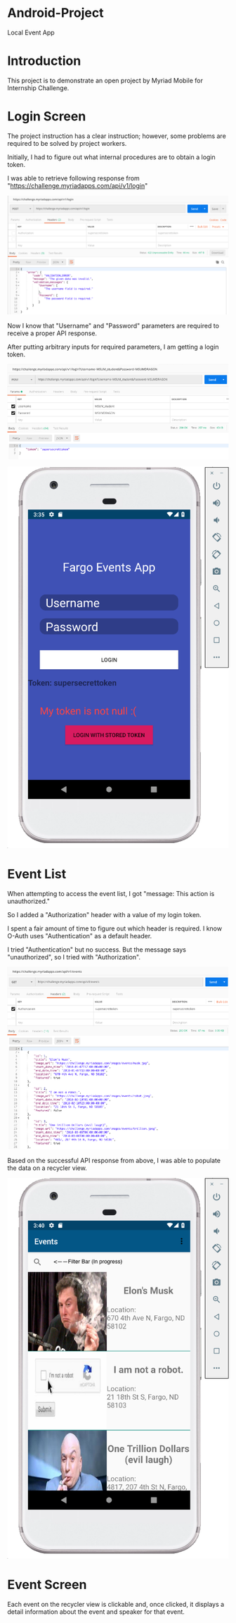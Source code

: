 # Android-Project
Local Event App

# Introduction
This project is to demonstrate an open project by Myriad Mobile for Internship Challenge.


# Login Screen

The project instruction has a clear instruction; however, some problems are required to be solved by project workers.

Initially, I had to figure out what internal procedures are to obtain a login token.

I was able to retrieve following response from "https://challenge.myriadapps.com/api/v1/login"

![Alt text](https://github.com/heecheon92/Android-Project/blob/master/login_postman.png "Login Postman")

Now I know that "Username" and "Password" parameters are required to receive a proper API response.

After putting arbitrary inputs for required parameters, I am getting a login token.

![Alt text](https://github.com/heecheon92/Android-Project/blob/master/token_postman.png "Login Token")

![Alt text](https://github.com/heecheon92/Android-Project/blob/master/login_screen.png "Login Screen")


# Event List

When attempting to access the event list, I got "message: This action is unauthorized."

So I added a "Authorization" header with a value of my login token.

I spent a fair amount of time to figure out which header is required. I know O-Auth uses "Authentication" as a default header.

I tried "Authentication" but no success. But the message says "unauthorized", so I tried with "Authorization".

![Alt text](https://github.com/heecheon92/Android-Project/blob/master/event_postman.png "Event Postman")

Based on the successful API response from above, I was able to populate the data on a recycler view.

![Alt text](https://github.com/heecheon92/Android-Project/blob/master/event_screen.png "Event Screen")

# Event Screen

Each event on the recycler view is clickable and, once clicked, it displays a detail information about the event and speaker for that event.


